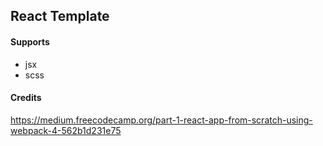 ## React Template

#### Supports

- jsx
- scss

#### Credits

https://medium.freecodecamp.org/part-1-react-app-from-scratch-using-webpack-4-562b1d231e75
